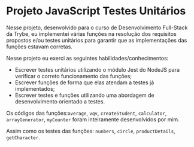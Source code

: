 # Projeto JavaScript Testes Unitários

Nesse projeto, desenvolvido para o curso de Desenvolvimento Full-Stack da Trybe, eu implementei várias funções na resolução dos requisitos propostos e/ou testes unitários para garantir que as implementações das funções estavam corretas.

Nesse projeto eu exerci as seguintes habilidades/conhecimentos:

- Escrever testes unitários utilizando o módulo Jest do NodeJS para verificar o correto funcionamento das funções;
- Escrever funções de forma que elas atendam a testes já implementados;
- Escrever testes e funções utilizando uma abordagem de desenvolvimento orientado a testes.

Os códigos das funções:`average`, `vqv`, `createStudent`, `calculator`, `arrayGenerator`, `myCounter` foram inteiramente desenvolvidos por mim.

Assim como os testes das funções: `nunbers`, `circle`, `productDetails`, `getCharacter`.

<!-- Olá, Tryber!
Esse é apenas um arquivo inicial para o README do seu projeto.
É essencial que você preencha esse documento por conta própria, ok?
Não deixe de usar nossas dicas de escrita de README de projetos, e deixe sua criatividade brilhar!
:warning: IMPORTANTE: você precisa deixar nítido:
- quais arquivos/pastas foram desenvolvidos por você; 
- quais arquivos/pastas foram desenvolvidos por outra pessoa estudante;
- quais arquivos/pastas foram desenvolvidos pela Trybe.
-->
